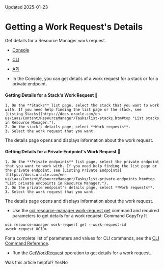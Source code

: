 Updated 2025-01-23
# Getting a Work Request's Details
Get details for a Resource Manager work request.
  * [Console](https://docs.oracle.com/en-us/iaas/Content/ResourceManager/Tasks/get-work-request.htm)
  * [CLI](https://docs.oracle.com/en-us/iaas/Content/ResourceManager/Tasks/get-work-request.htm)
  * [API](https://docs.oracle.com/en-us/iaas/Content/ResourceManager/Tasks/get-work-request.htm)


  * In the Console, you can get details of a work request for a stack or for a private endpoint.
#### Getting Details for a Stack's Work Request 🔗 
    1. On the **Stacks** list page, select the stack that you want to work with. If you need help finding the list page or the stack, see [Listing Stacks](https://docs.oracle.com/en-us/iaas/Content/ResourceManager/Tasks/list-stacks.htm#top "List stacks in Resource Manager.").
    2. On the stack's details page, select **Work requests**.
    3. Select the work request that you want.
The details page opens and displays information about the work request.
#### Getting Details for a Private Endpoint's Work Request 🔗 
    1. On the **Private endpoints** list page, select the private endpoint that you want to work with. If you need help finding the list page or the private endpoint, see [Listing Private Endpoints](https://docs.oracle.com/en-us/iaas/Content/ResourceManager/Tasks/list-private-endpoints.htm#top "List private endpoints in Resource Manager.").
    2. On the private endpoint's details page, select **Work requests**.
    3. Select the work request that you want.
The details page opens and displays information about the work request.
  * Use the [oci resource-manager work-request get](https://docs.oracle.com/iaas/tools/oci-cli/latest/oci_cli_docs/cmdref/resource-manager/work-request/get.html) command and required parameters to get details for a work request:
Command
CopyTry It
```
oci resource-manager work-request get --work-request-id <work_request_OCID>
```

For a complete list of parameters and values for CLI commands, see the [CLI Command Reference](https://docs.oracle.com/iaas/tools/oci-cli/latest).
  * Run the [GetWorkRequest](https://docs.oracle.com/iaas/api/#/en/resourcemanager/latest/WorkRequest/GetWorkRequest) operation to get details for a work request.


Was this article helpful?
YesNo

